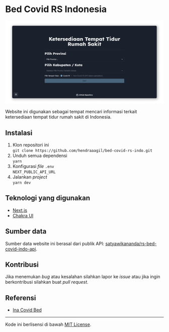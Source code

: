 # Bed Covid RS Indonesia

![Bed Covid RS Indonesia](public/og-image.png)

Website ini digunakan sebagai tempat mencari informasi terkait ketersediaan tempat tidur rumah sakit di Indonesia.

## Instalasi

1. Klon repositori ini <br />
   `git clone https://github.com/hendraaagil/bed-covid-rs-indo.git`
2. Unduh semua dependensi <br />
   `yarn`
3. Konfigurasi _file_ `.env` <br />
   `NEXT_PUBLIC_API_URL`
4. Jalankan _project_ <br />
   `yarn dev`

## Teknologi yang digunakan

- [Next.js](https://nextjs.org/)
- [Chakra UI](https://chakra-ui.com/)

## Sumber data

Sumber data website ini berasal dari publik API: [satyawikananda/rs-bed-covid-indo-api](https://github.com/satyawikananda/rs-bed-covid-indo-api).

## Kontribusi

Jika menemukan _bug_ atau kesalahan silahkan lapor ke _issue_ atau jika ingin berkontribusi silahkan buat _pull request_.

## Referensi

- [Ina Covid Bed](https://github.com/agallio/ina-covid-bed)

---

Kode ini berlisensi di bawah [MIT License](LICENSE).
